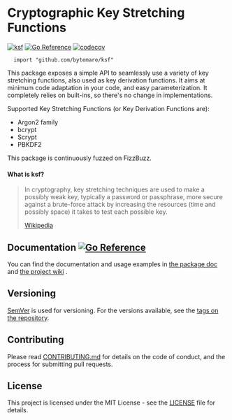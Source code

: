 # Cryptographic Key Stretching Functions
[![ksf](https://github.com/bytemare/ksf/actions/workflows/ci.yml/badge.svg)](https://github.com/bytemare/ksf/actions/workflows/ci.yml)
[![Go Reference](https://pkg.go.dev/badge/github.com/bytemare/ksf.svg)](https://pkg.go.dev/github.com/bytemare/ksf)
[![codecov](https://codecov.io/gh/bytemare/ksf/branch/main/graph/badge.svg?token=5bQfB0OctA)](https://codecov.io/gh/bytemare/ksf)

```
  import "github.com/bytemare/ksf"
```

This package exposes a simple API to seamlessly use a variety of key stretching functions, also used as key derivation
functions. It aims at minimum code adaptation in your code, and easy parameterization.
It completely relies on built-ins, so there's no change in implementations.

Supported Key Stretching Functions (or Key Derivation Functions are):
- Argon2 family
- bcrypt
- Scrypt
- PBKDF2

This package is continuously fuzzed on FizzBuzz.

#### What is ksf?

> In cryptography, key stretching techniques are used to make a possibly weak key, typically a password or passphrase,
> more secure against a brute-force attack by increasing the resources (time and possibly space) it takes to test each
> possible key.
> 
> [Wikipedia](https://en.wikipedia.org/wiki/Key_stretching)

## Documentation [![Go Reference](https://pkg.go.dev/badge/github.com/bytemare/ksf.svg)](https://pkg.go.dev/github.com/bytemare/ksf)

You can find the documentation and usage examples in [the package doc](https://pkg.go.dev/github.com/bytemare/ksf) and [the project wiki](https://github.com/bytemare/ksf/wiki) .

## Versioning

[SemVer](http://semver.org) is used for versioning. For the versions available, see the [tags on the repository](https://github.com/bytemare/ksf/tags).


## Contributing

Please read [CONTRIBUTING.md](.github/CONTRIBUTING.md) for details on the code of conduct, and the process for submitting pull requests.

## License

This project is licensed under the MIT License - see the [LICENSE](LICENSE) file for details.
